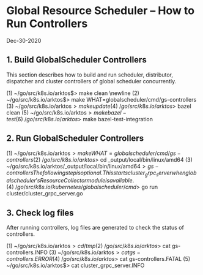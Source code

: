 # Global Resource Scheduler – How to Run Controllers

Dec-30-2020

## 1. Build GlobalScheduler Controllers

This section describes how to build and run scheduler, distributor, dispatcher and cluster controllers of global scheduler concurrently.

(1) ~/go/src/k8s.io/arktos$> make clean \newline
(2) ~/go/src/k8s.io/arktos$> make WHAT=globalscheduler/cmd/gs-controllers
(3) ~/go/src/k8s.io/arktos$> make update
(4) ~/go/src/k8s.io/arktos$> bazel clean
(5) ~/go/src/k8s.io/arktos$> make bazel-test
(6) ~/go/src/k8s.io/arktos$> make bazel-test-integration

## 2. Run GlobalScheduler Controllers
(1) ~/go/src/k8s.io/arktos$> make WHAT=globalscheduler/cmd/gs-controllers
(2) ~/go/src/k8s.io/arktos$> cd _output/local/bin/linux/amd64
(3) ~/go/src/k8s.io/arktos/_output/local/bin/linux/amd64$>gs-controllers
The following step is optional. This starts cluster_grpc_server when global scheduler's ResourceCollector module is available.
(4) ~/go/src/k8s.io/kubernetes/globalscheduler/cmd$> go run cluster/cluster_grpc_server.go 

## 3. Check log files 
After running controllers, log files are generated to check the status of controllers.

(1) ~/go/src/k8s.io/arktos$> cd /tmp
(2) ~/go/src/k8s.io/arktos$> cat gs-controllers.INFO
(3) ~/go/src/k8s.io/arktos$> cat gs-controllers.ERROR
(4) ~/go/src/k8s.io/arktos$> cat gs-controllers.FATAL
(5) ~/go/src/k8s.io/arktos$> cat cluster_grpc_server.INFO
